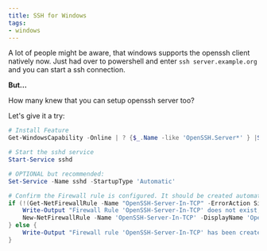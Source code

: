 ```yaml
---
title: SSH for Windows
tags: 
- windows
---
```


A lot of people might be aware, that windows supports the openssh client natively now. Just had over to powershell and enter `ssh server.example.org` and you can start a ssh connection.

**But...**

How many knew that you can setup openssh server too?

Let's give it a try:

```powershell
# Install Feature
Get-WindowsCapability -Online | ? {$_.Name -like 'OpenSSH.Server*' } |Select -first 1  |Add-WindowsCapability -Online

# Start the sshd service
Start-Service sshd

# OPTIONAL but recommended:
Set-Service -Name sshd -StartupType 'Automatic'

# Confirm the Firewall rule is configured. It should be created automatically by setup. Run the following to verify
if (!(Get-NetFirewallRule -Name "OpenSSH-Server-In-TCP" -ErrorAction SilentlyContinue | Select-Object Name, Enabled)) {
    Write-Output "Firewall Rule 'OpenSSH-Server-In-TCP' does not exist, creating it..."
    New-NetFirewallRule -Name 'OpenSSH-Server-In-TCP' -DisplayName 'OpenSSH Server (sshd)' -Enabled True -Direction Inbound -Protocol TCP -Action Allow -LocalPort 22
} else {
    Write-Output "Firewall rule 'OpenSSH-Server-In-TCP' has been created and exists."
}
```